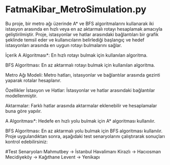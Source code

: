 # FatmaKibar_MetroSimulation.py
Bu proje, bir metro ağı üzerinde A* ve BFS algoritmalarını kullanarak iki istasyon arasında en hızlı veya en az aktarmalı rotayı hesaplamak amacıyla geliştirilmiştir. Proje, istasyonlar ve hatlar arasındaki bağlantıları bir grafik şeklinde temsil eder ve kullanıcıların belirlediği başlangıç ve hedef istasyonları arasında en uygun rotayı bulmalarını sağlar.

İçerik
A Algoritması*: En hızlı rotayı bulmak için kullanılan algoritma.

BFS Algoritması: En az aktarmalı rotayı bulmak için kullanılan algoritma.

Metro Ağı Modeli: Metro hatları, istasyonlar ve bağlantılar arasında gezinti yaparak rotalar hesaplanır.

Özellikler
İstasyon ve Hatlar: İstasyonlar ve hatlar arasındaki bağlantılar modellenmiştir.

Aktarmalar: Farklı hatlar arasında aktarmalar eklenebilir ve hesaplamalar buna göre yapılır.

A Algoritması*: Hedefe en hızlı yolu bulmak için A* algoritması kullanılır.

BFS Algoritması: En az aktarmalı yolu bulmak için BFS algoritması kullanılır.
Proje uygulandıktan sonra, aşağıdaki test senaryolarını çalıştırarak sonuçları kontrol edebilirsiniz:

#Test Senaryoları 
Mahmutbey -> İstanbul Havalimanı
Kirazlı -> Hacıosman
Mecidiyeköy -> Kağıthane
Levent -> Yenikapı

